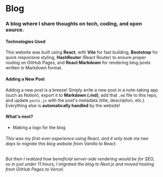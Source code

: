 # Blog  

### A blog where I share thoughts on tech, coding, and open source.  

#### Technologies Used  
This website was built using **React**, with **Vite** for fast building, **Bootstrap** for quick responsive styling, **HashRouter** (React Router) to ensure proper routing on GitHub Pages, and **React Markdown** for rendering blog posts written in Markdown format.  

#### Adding a New Post  
Adding a new post is a breeze! Simply write a new post in a note-taking app (such as Notion), export it to **Markdown (.md)**, add that `.md` file to this repo, and update `posts.js` with the post's metadata (title, description, etc.). Everything else is **automatically handled** by the website!

#### What's next?
- Making a logo for the blog
###### This was my first-ever experience using React, and it only took me two days to migrate this blog website from Vanilla to React.

###### But then I realized how beneficial server-side rendering would be for SEO, so in just under 11 hours, I migrated the blog to Next.js and moved hosting from GitHub Pages to Vercel.
